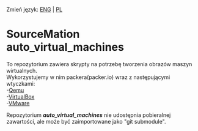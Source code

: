 Zmień język: [ENG](README.md) | [PL](README_PL.md)

# SourceMation auto_virtual_machines
To repozytorium zawiera skrypty na potrzebę tworzenia obrazów maszyn wirtualnych.  
Wykorzystujemy w nim packera(packer.io) wraz z następującymi wtyczkami:  
-[Qemu](https://github.com/hashicorp/packer-plugin-qemu)  
-[VirtualBox](https://github.com/hashicorp/packer-plugin-virtualbox)  
-[VMware](https://github.com/hashicorp/packer-plugin-vmware)  

Repozytorium ***auto_virtual_machines*** nie udostępnia pobieralnej zawartości, ale może być zaimportowane jako "git submodule".